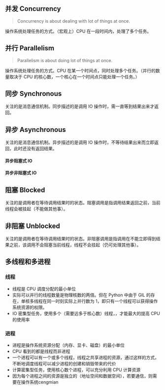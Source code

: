 ## 并发 Concurrency
> Concurrency is about dealing with lot of things at once.

操作系统处理任务的方式。（宏观上）CPU 在一段时间内，处理了多个任务。

## 并行 Parallelism
> Parallelism is about doing lot of things at once.

操作系统处理任务的方式。CPU 在某一个时间点，同时处理多个任务。（并行的数量取决于 CPU 的核心数，一个核心在一个时间点只能处理一个任务。）

## 同步 Synchronous

关注的是消息通信机制。同步描述的是调用 IO 操作时，需一直等到结果出来才返回。

## 异步 Asynchronous

关注的是消息通信机制。异步描述的是调用 IO 操作时，不等待结果出来而立即返回，此时还没有返回结果。

#### 异步阻塞式 IO

#### 异步非阻塞式 IO

## 阻塞 Blocked

关注的是调用者在等待调用结果时的状态。阻塞调用是指调用结果返回之前，当前线程会被挂起（不能做其他事）。

## 非阻塞 Unblocked

关注的是调用者在等待调用结果时的状态。非阻塞调用是指调用在不能立即得到结果之前，该调用不会阻塞当前线程，线程不会挂起（仍可处理其他事）。

## 多线程和多进程

### 线程

* 线程是 CPU 调度分配的最小单位
* 实际可以并行的线程数量是物理核数的两倍。但在 Python 中由于 GIL 的存在，单核多线程在同一时刻实际上并行数为 1，即只有一个线程可以获得操作系统资源的权限。
* IO 密集型任务，使用多个（需要远多于核心数）线程，，才能最大的提高 CPU 的使用率

### 进程

* 进程是操作系统资源分配（内存、显卡、磁盘）的最小单位
* CPU 看到的都是线程而非进程
* 一个进程可以有一个或多个线程，线程之共享进程的资源，通过这样的方式，不断地调度线程可以减少进程的创建和销毁带来的代价
* 计算密集型任务，使用核心数个进程，可以充分利用 CPU 计算资源
* 因为每个进程之间的资源是独立的（地址空间和数据空间），若要通信，则需要在操作系统cengmian

<!--stackedit_data:
eyJoaXN0b3J5IjpbMTg5MzcxMjM2MiwtNjc0NjI2MzgzLC0yMD
Y4NDEyMzQwLC00MzQzMzU5MCw3OTQ3MjU1ODYsLTE1NzU2NjE3
MDksLTg3NTkzMzg5NywtMTM0MTM5OTg1MywxNTk5NjE4MjQ5XX
0=
-->